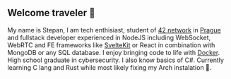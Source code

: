 ## Welcome traveler 📜
My name is Stepan, I am tech enthisiast, student of [42 network](https://www.42network.org/) in [Prague](https://www.42prague.com/) and fullstack developer experienced in NodeJS including WebSocket, WebRTC and FE frameworks like [SvelteKit](https://github.com/sveltejs/kit) or React in combination with MongoDB or any SQL database. I enjoy bringing code to life with [Docker](https://github.com/docker). High school graduate in cybersecurity. I also know basics of C#. Currently learning C lang and Rust while most likely fixing my Arch instalation 👾.
